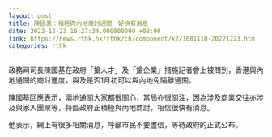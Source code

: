 ```yaml
---
layout: post
title: 陳國基：積極與內地商討通關　好快有消息
date: 2022-12-23 16:27:34.000000000 +08:00
link: https://news.rthk.hk/rthk/ch/component/k2/1681110-20221223.htm
categories: rthk
---
```


政務司司長陳國基在政府「搶人才」及「搶企業」措施記者會上被問到，香港與內地通關的商討進度，與及是否1月初可以與內地免隔離通關。

陳國基回應表示，兩地通關大家都很關心，當局亦很關注，因為涉及商業交往亦涉及與家人團聚等，特區政府正積極與內地商討，相信很快有消息。

他表示，網上有很多相關消息，呼籲市民不要盡信，等待政府的正式公布。
